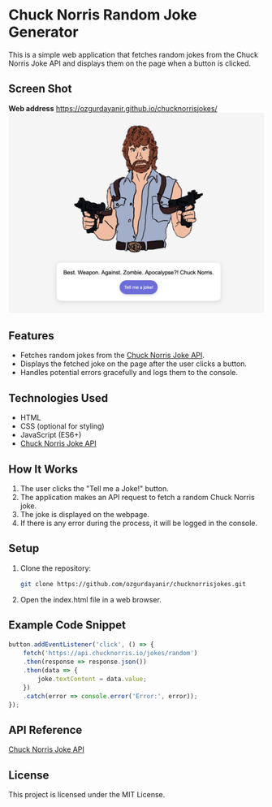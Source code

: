 # Chuck Norris Random Joke Generator

This is a simple web application that fetches random jokes from the Chuck Norris Joke API and displays them on the page when a button is clicked.

## Screen Shot
**Web address** https://ozgurdayanir.github.io/chucknorrisjokes/
![ScreenShot](/img/screenshot.png)

## Features

- Fetches random jokes from the [Chuck Norris Joke API](https://api.chucknorris.io/).
- Displays the fetched joke on the page after the user clicks a button.
- Handles potential errors gracefully and logs them to the console.

## Technologies Used

- HTML
- CSS (optional for styling)
- JavaScript (ES6+)
- [Chuck Norris Joke API](https://api.chucknorris.io/)

## How It Works

1. The user clicks the "Tell me a Joke!" button.
2. The application makes an API request to fetch a random Chuck Norris joke.
3. The joke is displayed on the webpage.
4. If there is any error during the process, it will be logged in the console.

## Setup

1. Clone the repository:
   ```bash
   git clone https://github.com/ozgurdayanir/chucknorrisjokes.git
2. Open the index.html file in a web browser.

## Example Code Snippet

```javascript
button.addEventListener('click', () => {
    fetch('https://api.chucknorris.io/jokes/random')
    .then(response => response.json())
    .then(data => {
        joke.textContent = data.value;
    })
    .catch(error => console.error('Error:', error));
});
```

## API Reference

[Chuck Norris Joke API](https://api.chucknorris.io)

## License

This project is licensed under the MIT License.